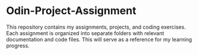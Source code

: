 # Odin-Project-Assignment
This repository contains my assignments, projects, and coding exercises. Each assignment is organized into separate folders with relevant documentation and code files. This will serve as a reference for my learning progress.
